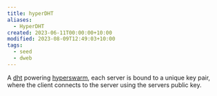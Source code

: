 ```yaml
---
title: hyperDHT
aliases:
  - HyperDHT
created: 2023-06-11T00:00:00+10:00
modified: 2023-08-09T12:49:03+10:00
tags:
  - seed
  - dweb
---
```


A [dht](dht.md) powering [hyperswarm](hyperswarm.md), each server is bound to a unique key pair, where the client connects to the server using the servers public key.